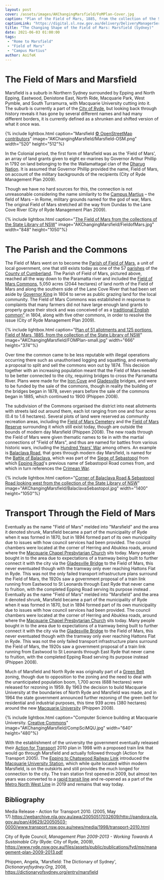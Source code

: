 ```yaml
---
layout: post
cover: /assets/images/AKChangingMarsfield/FoMPlan-Cover.jpg
caption: "Plan of the Field of Mars, 1885, from the collection of the State Library of NSW."
captionLink: "https://digital.sl.nsw.gov.au/delivery/DeliveryManagerServlet?embedded=true&amp;toolbar=false&amp;dps_pid=IE9189984&amp;_ga=2.134189837.2034465928.1622011364-1713855380.1611194684"
title: "The Changing Shape of the Field of Mars: Marsfield (Sydney)"
date: 2021-06-03 01:00:00
tags:
 - "Rome to Marsfield"
 - "Field of Mars"
 - "Campus Martius"
author: AoifeK
---
```

# The Field of Mars and Marsfield

Marsfield is a suburb in Northern Sydney surrounded by Epping and North Epping, Eastwood, Denistone East, North Ride, Macquarie Park, West Pymble, and South Turramurra, with Macquarie University cutting into it. The suburb is currently a part of the [City of Ryde](https://www.ryde.nsw.gov.au/Living-in-Ryde/About-Ryde), but looking back through history reveals it has gone by several different names and had many different borders, it is currently defined as a shrunken and shifted version of what it once was.

{% include lightbox.html
caption="Marsfield [© OpenStreetMap contributors](https://www.openstreetmap.org/copyright)"
image="AKChangingMarsfield/Marsfield-OSM.png"
width="520"
height="512"%}

In the Colonial period, the first form of Marsfield was as the 'Field of Mars', an array of land grants given to eight ex-marines by Governor Arthur Phillip in 1792 on land belonging to the the Wallamattagal clan of the [Dharug Nation](https://en.wikipedia.org/wiki/Darug). It is assumed that Governor Phillip provided the name, Field of Mars, on account of the military backgrounds of the recipients (City of Ryde Management Plan 2009).

Though we have no hard sources for this, the connection is not unreasonable considering the name similarity to the [Campus Martius](https://en.wikipedia.org/wiki/Campus_Martius) – the field of Mars – in Rome, military grounds named for the god of war, Mars. The original Field of Mars stretched all the way from Dundas to the Lane Cove River (City of Ryde Management Plan 2009).

{% include lightbox.html
caption="[The Field of Mars from the collections of the State Library of NSW](http://digital.sl.nsw.gov.au/delivery/DeliveryManagerServlet?embedded=true&amp;toolbar=false&amp;dps_pid=IE3546443)"
image="AKChangingMarsfield/FieldofMars.jpg"
width="848"
height="1050"%}

# The Parish and the Commons

The Field of Mars went on to become the [Parish of Field of Mars](https://en.wikipedia.org/wiki/Parish_of_Field_of_Mars), a unit of local government, one that still exists today as one of the 57 [parishes](https://en.wikipedia.org/wiki/Parish_(administrative_division)) of the [County of Cumberland](https://en.wikipedia.org/wiki/Cumberland_County,_New_South_Wales). The Parish of Field of Mars, pictured above, reached all the way down to the Paramatta river and included the [Field of Mars Commons](https://dictionaryofsydney.org/place/field_of_mars_common), 5,050 acres (2044 hectares) of land north of the Field of Mars and along the southern side of the Lane Cove River that had been set aside by [Governor King](https://en.wikipedia.org/wiki/Philip_Gidley_King) in 1804 to serve as public grazing land for the local community. The Field of Mars Commons was established in response to complaints that many farmers did not have large enough land grants to properly graze their stock and was conceived of as a [traditional English common&quot;](https://en.wikipedia.org/wiki/Common_land) in 1804, along with five other commons, in order to resolve the issue (City of Ryde Management Plan 2009).

{% include lightbox.html
caption="[Plan of 51 allotments and 125 portions, Field of Mars, 1885, from the collection of the State Library of NSW](https://digital.sl.nsw.gov.au/delivery/DeliveryManagerServlet?embedded=true&amp;toolbar=false&amp;dps_pid=IE9189984&amp;_ga=2.134189837.2034465928.1622011364-1713855380.1611194684)"
image="AKChangingMarsfield/FOMPlan-small.jpg"
width="666"
height="374"%}

Over time the common came to be less reputable with illegal operations occurring there such as unauthorised logging and squatting, and eventually a proposal to split and sell the commons won out by 1874. This decision together with an increasing population meant that the Field of Mars needed to be better connected to the city, requiring bridges to cross the Parramatta River. Plans were made for the [Iron Cove](https://en.wikipedia.org/wiki/Iron_Cove_Bridge) and [Gladesville](https://en.wikipedia.org/wiki/Gladesville_Bridge#1881_bridge) bridges, and were to be funded by the sale of the commons, though in reality the building of the bridges began in 1878, seven years before the sale of the commons began in 1885, which continued to 1900 (Phippen 2008).

The subdivision of the Commons organised the district into neat allotments with streets laid out around them, each lot ranging from one and four acres (0.4 to 1.6 hectares). Several plots of land were reserved as community recreation areas, including the [Field of Mars Cemetery](https://nmclm.com.au/locations/field-of-mars/) and the [Field of Mars Reserve](https://www.ryde.nsw.gov.au/Recreation/Parks-and-Sportsgrounds/Find-a-Park-or-Sportsground/Field-of-Mars-Reserve) surrounding it which still exist today, though are outside the bounds of modern day Marsfield (Phippen 2008). The new roads through the Field of Mars were given thematic names to tie in with the martial connections of &quot;Field of Mars&quot;, and thus are named for battles from various historic wars, including the [Hundred Years&#39; War](https://en.wikipedia.org/wiki/Hundred_Years%27_War) among others. An example is [Balaclava Road](https://www.google.com/maps/place/Balaclava+Rd,+Sydney+NSW/@-33.7811312,151.0939042,16z/data=!4m5!3m4!1s0x6b12a5d5cac5c59d:0x2bd5cf927e533e29!8m2!3d-33.7823262!4d151.0978524), that goes through modern day Marsfield, is named for the [Battle of Balaclava](https://en.wikipedia.org/wiki/Battle_of_Balaclava), which was part of the [Siege of Sebastopol](https://en.wikipedia.org/wiki/Siege_of_Sevastopol_(1854%E2%80%931855)) from which [Epping Road](https://www.google.com/maps/place/Epping+Rd,+Marsfield+NSW+2122/@-33.7770623,151.1050485,17z/data=!3m1!4b1!4m5!3m4!1s0x6b12a5e49dc46c6b:0x56b9362da67bea53!8m2!3d-33.7770668!4d151.1072372)&#39;s previous name of Sebastopol Road comes from, and which in turn references the [Crimean War](https://en.wikipedia.org/wiki/Crimean_War).

{% include lightbox.html
caption="[Corner of Balaclava Road &amp; Sebastopol Road looking west from the collection of the State Library of NSW](http://digital.sl.nsw.gov.au/delivery/DeliveryManagerServlet?embedded=true&amp;toolbar=false&amp;dps_pid=IE1927528&amp;_ga=2.214231376.698378850.1616570559-1713855380.1611194684)"
image="AKChangingMarsfield/BalaclavaSebastopol.jpg"
width="1400"
height="1050"%}

# Transport Through the Field of Mars

Eventually as the name &quot;Field of Mars&quot; melded into &quot;Marsfield&quot; and the area it denoted shrunk, Marsfield became a part of the municipality of Ryde when it was formed in 1870, but in 1894 formed part of its own municipality due to issues with how council services had been provided. The council chambers were located at the corner of Herring and Abuklea roads, around where the [Macquarie Chapel Presbytarian Church](https://www.google.com/maps/place/Macquarie+Chapel+Presbyterian+Church/@-33.7891526,151.1055287,19z/data=!4m5!3m4!1s0x0:0x6e96a2c17a226ae!8m2!3d-33.7890758!4d151.1052599) sits today. Many people bought in to the area due to expectations of a tramway being built to further connect it with the city via the [Gladesville Bridge](https://en.wikipedia.org/wiki/Gladesville_Bridge) to the Field of Mars, this never eventuated though with the tramway only ever reaching Hattons Flat in Ryde. This was not the only failed transport infrastructure plans surround the Field of Mars, the 1920s saw a government proposal of a train link running from Eastwood to St Leonards through East Ryde that never came to fruition, with the completed Epping Road serving its purpose instead .
Eventually as the name &quot;Field of Mars&quot; melded into &quot;Marsfield&quot; and the area it denoted shrunk, Marsfield became a part of the municipality of Ryde when it was formed in 1870, but in 1894 formed part of its own municipality due to issues with how council services had been provided. The council chambers were located at the corner of Herring and Abuklea roads, around where the [Macquarie Chapel Presbytarian Church](https://www.google.com/maps/place/Macquarie+Chapel+Presbyterian+Church/@-33.7891526,151.1055287,19z/data=!4m5!3m4!1s0x0:0x6e96a2c17a226ae!8m2!3d-33.7890758!4d151.1052599) sits today. Many people bought in to the area due to expectations of a tramway being built to further connect it with the city via the [Gladesville Bridge](https://en.wikipedia.org/wiki/Gladesville_Bridge) to the Field of Mars, this never eventuated though with the tramway only ever reaching Hattons Flat in Ryde. This was not the only failed transport infrastructure plans surround the Field of Mars, the 1920s saw a government proposal of a train link running from Eastwood to St Leonards through East Ryde that never came to fruition, with the completed Epping Road serving its purpose instead (Phippen 2008).

Much of Marsfield and North Ryde was originally part of a [Green Belt](https://en.wikipedia.org/wiki/Green_belt) zoning, though due to opposition to the zoning and the need to deal with the unanticipated population boom, 1,700 acres (688 hectares) were released for rezoning in 1959. By 1963 the decision to build Macquarie University at the boundaries of North Ryde and Marsfield was made, and in 1964 the state government announced further rezoning of the green belt for residential and industrial purposes, this time 939 acres (380 hectares) around the new [Macquarie University](https://en.wikipedia.org/wiki/Macquarie_University) (Phippen 2008).

{% include lightbox.html
caption="Computer Science building at Macquarie University. [Creative Commons](https://commons.wikimedia.org/wiki/File:Building_at_Macquarie_University.jpg)"
image="AKChangingMarsfield/CompSciMQU.jpg"
width="640"
height="480"%}

With the establishment of the university the government eventually released their [Action for Transport](https://webarchive.nla.gov.au/awa/20050517032609/http:/pandora.nla.gov.au/pan/49629/20050503-0000/www.transport.nsw.gov.au/news/media/1998/transport-2010.html) 2010 plan in 1998 with a proposed train link that would go through Marsfield and actually followed through (Action for Transport 2005). The [Epping to Chatswood Railway Link](https://en.wikipedia.org/wiki/Epping_to_Chatswood_rail_link) introduced the [Macquarie University Station](https://www.google.com/maps/place/Macquarie+University/@-33.7770772,151.1158239,17z/data=!3m1!4b1!4m5!3m4!1s0x6b12a60cc11a121b:0x6d93349b47e73f63!8m2!3d-33.7770817!4d151.1180126), which while quite located within modern Marsfield, is on the outskirts and still provides the much longed for connection to the city. The train station first opened in 2009, but almost ten years was converted to a [rapid transit line](https://en.wikipedia.org/wiki/Rapid_transit_line) and re-opened as a part of the [Metro North West Line](https://en.wikipedia.org/wiki/Metro_North_West_Line) in 2019 and remains that way today.


## Bibliography

Media Release - Action for Transport 2010. (2005, May 17).<https://webarchive.nla.gov.au/awa/20050517032609/http://pandora.nla.gov.au/pan/49629/20050503-0000/www.transport.nsw.gov.au/news/media/1998/transport-2010.html>

City of Ryde Council, _Management Plan 2009-2013 - Working Towards A Sustainable City_ (Ryde: City of Ryde, 2009), <https://www.ryde.nsw.gov.au/files/assets/public/publications/fyd/mp/management-plan-2009-2013.pdf>

Phippen, Angela, 'Marsfield: The Dictionary of Sydney', _Dictionaryofsydney.Org_, 2008, <https://dictionaryofsydney.org/entry/marsfield>
